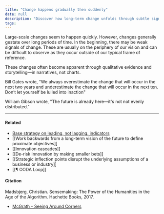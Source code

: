 ```yaml
---
title: "Change happens gradually then suddenly"
date: null
description: "Discover how long-term change unfolds through subtle signals and storytelling, and learn why we often underestimate its impact over ten years despite early weak signs."
tags: 
---
```


Large-scale changes seem to happen quickly. However, changes generally gestate over long periods of time. In the beginning, there may be weak signals of change. These are usually on the periphery of our vision and can be difficult to observe as they occur outside of our typical frame of reference.

These changes often become apparent through qualitative evidence and storytelling—in narratives, not charts.

Bill Gates wrote, "We always overestimate the change that will occur in the next two years and underestimate the change that will occur in the next ten. Don’t let yourself be lulled into inaction"

William Gibson wrote, "The future is already here—it's not not evenly distributed."

---

#### Related

- [Base strategy on leading, not lagging, indicators](https://publish.obsidian.md/mobydiction/notes/Base+strategy+on+leading%2C+not+lagging%2C+indicators)
- [[Work backwards from a long-term vision of the future to define proximate objectives]]
- [[Innovation cascades]]
- [[De-risk innovation by making smaller bets]]
- [[Strategic inflection points disrupt the underlying assumptions of a business or industry]]
- [[¶ OODA Loop]]

#### Citation

Madsbjerg, Christian. Sensemaking: The Power of the Humanities in the Age of the Algorithm. Hachette Books, 2017.

- [McGrath - Seeing Around Corners](https://publish.obsidian.md/mobydiction/McGrath+-+Seeing+Around+Corners)
